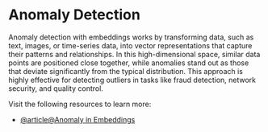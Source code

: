 # Anomaly Detection

Anomaly detection with embeddings works by transforming data, such as text, images, or time-series data, into vector representations that capture their patterns and relationships. In this high-dimensional space, similar data points are positioned close together, while anomalies stand out as those that deviate significantly from the typical distribution. This approach is highly effective for detecting outliers in tasks like fraud detection, network security, and quality control.

Visit the following resources to learn more:

- [@article@Anomaly in Embeddings](https://ai.google.dev/gemini-api/tutorials/anomaly_detection)